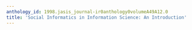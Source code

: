 ```yaml
---
anthology_id: 1998.jasis_journal-ir0anthology0volumeA49A12.0
title: 'Social Informatics in Information Science: An Introduction'
---
```

